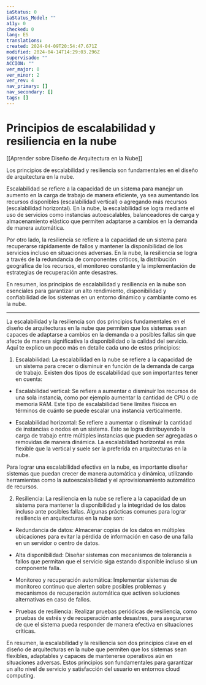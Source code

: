 ```yaml
---
iaStatus: 0
iaStatus_Model: ""
a11y: 0
checked: 0
lang: ES
translations: 
created: 2024-04-09T20:54:47.671Z
modified: 2024-04-14T14:29:03.296Z
supervisado: ""
ACCION: ""
ver_major: 0
ver_minor: 2
ver_rev: 4
nav_primary: []
nav_secondary: []
tags: []
---
```

# Principios de escalabilidad y resiliencia en la nube

[[Aprender sobre Diseño de Arquitectura en la Nube]]

Los principios de escalabilidad y resiliencia son fundamentales en el diseño de arquitectura en la nube. 

Escalabilidad se refiere a la capacidad de un sistema para manejar un aumento en la carga de trabajo de manera eficiente, ya sea aumentando los recursos disponibles (escalabilidad vertical) o agregando más recursos (escalabilidad horizontal). En la nube, la escalabilidad se logra mediante el uso de servicios como instancias autoescalables, balanceadores de carga y almacenamiento elástico que permiten adaptarse a cambios en la demanda de manera automática.

Por otro lado, la resiliencia se refiere a la capacidad de un sistema para recuperarse rápidamente de fallos y mantener la disponibilidad de los servicios incluso en situaciones adversas. En la nube, la resiliencia se logra a través de la redundancia de componentes críticos, la distribución geográfica de los recursos, el monitoreo constante y la implementación de estrategias de recuperación ante desastres.

En resumen, los principios de escalabilidad y resiliencia en la nube son esenciales para garantizar un alto rendimiento, disponibilidad y confiabilidad de los sistemas en un entorno dinámico y cambiante como es la nube.


---

La escalabilidad y la resiliencia son dos principios fundamentales en el diseño de arquitecturas en la nube que permiten que los sistemas sean capaces de adaptarse a cambios en la demanda o a posibles fallas sin que afecte de manera significativa la disponibilidad o la calidad del servicio. Aquí te explico un poco más en detalle cada uno de estos principios:

1. Escalabilidad:
La escalabilidad en la nube se refiere a la capacidad de un sistema para crecer o disminuir en función de la demanda de carga de trabajo. Existen dos tipos de escalabilidad que son importantes tener en cuenta:

- Escalabilidad vertical: Se refiere a aumentar o disminuir los recursos de una sola instancia, como por ejemplo aumentar la cantidad de CPU o de memoria RAM. Este tipo de escalabilidad tiene límites físicos en términos de cuánto se puede escalar una instancia verticalmente.

- Escalabilidad horizontal: Se refiere a aumentar o disminuir la cantidad de instancias o nodos en un sistema. Esto se logra distribuyendo la carga de trabajo entre múltiples instancias que pueden ser agregadas o removidas de manera dinámica. La escalabilidad horizontal es más flexible que la vertical y suele ser la preferida en arquitecturas en la nube.

Para lograr una escalabilidad efectiva en la nube, es importante diseñar sistemas que puedan crecer de manera automática y dinámica, utilizando herramientas como la autoescalabilidad y el aprovisionamiento automático de recursos.

2. Resiliencia:
La resiliencia en la nube se refiere a la capacidad de un sistema para mantener la disponibilidad y la integridad de los datos incluso ante posibles fallas. Algunas prácticas comunes para lograr resiliencia en arquitecturas en la nube son:

- Redundancia de datos: Almacenar copias de los datos en múltiples ubicaciones para evitar la pérdida de información en caso de una falla en un servidor o centro de datos.

- Alta disponibilidad: Diseñar sistemas con mecanismos de tolerancia a fallos que permitan que el servicio siga estando disponible incluso si un componente falla.

- Monitoreo y recuperación automática: Implementar sistemas de monitoreo continuo que alerten sobre posibles problemas y mecanismos de recuperación automática que activen soluciones alternativas en caso de fallos.

- Pruebas de resiliencia: Realizar pruebas periódicas de resiliencia, como pruebas de estrés y de recuperación ante desastres, para asegurarse de que el sistema pueda responder de manera efectiva en situaciones críticas.

En resumen, la escalabilidad y la resiliencia son dos principios clave en el diseño de arquitecturas en la nube que permiten que los sistemas sean flexibles, adaptables y capaces de mantenerse operativos aún en situaciones adversas. Estos principios son fundamentales para garantizar un alto nivel de servicio y satisfacción del usuario en entornos cloud computing.
